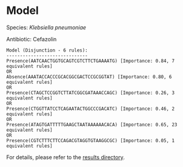 
# Model

Species: *Klebsiella pneumoniae*

Antibiotic: Cefazolin

```
Model (Disjunction - 6 rules):
------------------------------
Presence(AATCAACTGGTGCAGTCGTCTTCTGAAAATG) [Importance: 0.84, 7 equivalent rules]
OR
Absence(AAATACCACCCGCACGGCGACTCCGCGGTAT) [Importance: 0.80, 6 equivalent rules]
OR
Presence(CTAGCTCCGGTCTTATCGGCGATAAACCAGC) [Importance: 0.26, 3 equivalent rules]
OR
Presence(CTGGTTATCCTCAGAATACTGGCCCGACATC) [Importance: 0.46, 2 equivalent rules]
OR
Presence(ATAGTGATTTTTGAAGCTAATAAAAAACACA) [Importance: 0.65, 23 equivalent rules]
OR
Presence(CGTCTTTCTTCCAGACGTAGGTGTAAGGCGC) [Importance: 0.05, 1 equivalent rules]

```

For details, please refer to the [results directory](../../../../../results/scm_b/klebsiella%20pneumoniae/cefazolin/repeat_2/).

